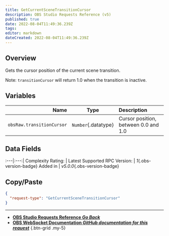 ```yaml
---
title: GetCurrentSceneTransitionCursor
description: OBS Studio Requests Reference (v5)
published: true
date: 2022-08-04T11:49:36.239Z
tags: 
editor: markdown
dateCreated: 2022-08-04T11:49:36.239Z
---
```


## Overview
Gets the cursor position of the current scene transition.

Note: `transitionCursor` will return 1.0 when the transition is inactive.

## Variables
Name | Type | Description | 
----:|:---------:|:------------|
`obsRaw.transitionCursor` | `Number`{.datatype} | Cursor position, between 0.0 and 1.0

## Data Fields
:---|:---:|
Complexity Rating: | <span class="stars stars--2"></span>
Latest Supported RPC Version: | *1*{.obs-version-badge}
Added in | *v5.0.0*{.obs-version-badge}

## Copy/Paste
```json
{
  "request-type": "GetCurrentSceneTransitionCursor"
}
```

---

- [<i class="mdi mdi-chevron-left"></i>**OBS Studio Requests Reference *Go Back***](/en/Broadcasters/OBS/Requests)
- [<i class="mdi mdi-github"></i> **OBS WebSocket Documentation *GitHub documentation for this request***](https://github.com/obsproject/obs-websocket/blob/master/docs/generated/protocol.md#getcurrentscenetransitioncursor)
{.btn-grid .my-5}